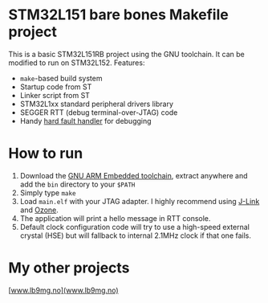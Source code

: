 # STM32L151 bare bones Makefile project
This is a basic STM32L151RB project using the GNU toolchain. It can be modified to run on STM32L152. Features:

  - `make`-based build system
  - Startup code from ST
  - Linker script from ST
  - STM32L1xx standard peripheral drivers library
  - SEGGER RTT (debug terminal-over-JTAG) code
  - Handy [hard fault handler](https://mcuoneclipse.com/2012/11/24/debugging-hard-faults-on-arm-cortex-m/) for debugging

# How to run
1. Download the [GNU ARM Embedded toolchain](https://developer.arm.com/open-source/gnu-toolchain/gnu-rm), extract anywhere and add the `bin` directory to your `$PATH`
2. Simply type `make`
3. Load `main.elf` with your JTAG adapter. I highly recommend using [J-Link](https://www.segger.com/products/debug-probes/j-link/models/j-link-edu/) and [Ozone](https://www.segger.com/products/development-tools/ozone-j-link-debugger/).
4. The application will print a hello message in RTT console.
5. Default clock configuration code will try to use a high-speed external crystal (HSE) but will fallback to internal 2.1MHz clock if that one fails.

# My other projects
[www.lb9mg.no](www.lb9mg.no)
